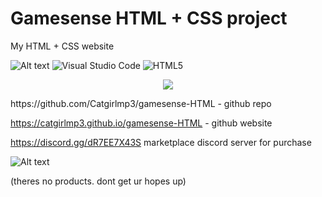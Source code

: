 # Gamesense HTML + CSS project


My HTML + CSS website 

![Alt text](https://mir-s3-cdn-cf.behance.net/project_modules/1400_opt_1/2272fc173780691.6495bfcc82876.jpeg)
![Visual Studio Code](https://img.shields.io/badge/Visual%20Studio%20Code-0078d7.svg?style=for-the-badge&logo=visual-studio-code&logoColor=white)
![HTML5](https://img.shields.io/badge/html5-%23E34F26.svg?style=for-the-badge&logo=html5&logoColor=white)
<p align="center">
  <a href="https://skillicons.dev">
    <img src="https://skillicons.dev/icons?i=git,discord,css,html" />
  </a>
</p>
https://github.com/Catgirlmp3/gamesense-HTML - github repo

https://catgirlmp3.github.io/gamesense-HTML - github website

https://discord.gg/dR7EE7X43S   marketplace discord server for purchase 

![Alt text](https://ibb.co/CWGCYs4)

(theres no products. dont get ur hopes up)
